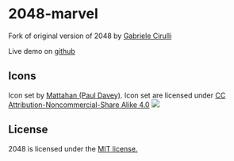 # 2048-marvel
Fork of original version of 2048 by [Gabriele Cirulli](https://github.com/gabrielecirulli/2048)

Live demo on [github](http://thisninja.github.io/2048-marvel/)
## Icons
Icon set by [Mattahan (Paul Davey)](http://www.iconarchive.com/artist/mattahan.html). Icon set are licensed under [CC Attribution-Noncommercial-Share Alike 4.0](http://creativecommons.org/licenses/by/4.0/) [<img src="https://i.creativecommons.org/l/by/4.0/88x31.png">](http://creativecommons.org/licenses/by/4.0/)
## License
2048 is licensed under the [MIT license.](https://github.com/gabrielecirulli/2048/blob/master/LICENSE.txt)

